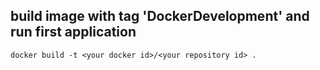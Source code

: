 ## build image with tag 'DockerDevelopment' and run first application
`docker build -t <your docker id>/<your repository id> .`